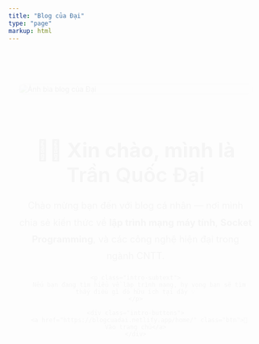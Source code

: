 ```yaml
---
title: "Blog của Đại"
type: "page"
markup: html
---
```


<style>
  .intro-section {
    display: flex;
    flex-direction: column;
    align-items: center;
    justify-content: flex-start;
    padding: 40px 20px;
    gap: 30px;
    min-height: 80vh;
  }

  .intro-image {
    width: 100%;
    max-width: 960px;
    border-radius: 12px;
    overflow: hidden;
    box-shadow: 0 4px 12px rgba(0,0,0,0.1);
    animation: fadeInUp 0.8s ease forwards;
    opacity: 0;
  }

  .intro-image img {
    width: 100%;
    height: auto;
    display: block;
  }

  .intro-content {
    max-width: 800px;
    text-align: center;
    animation: fadeInUp 1s ease forwards;
    opacity: 0;
  }

  .intro-title {
    font-size: 2.5rem;
    font-weight: 700;
    margin-bottom: 20px;
  }

  .intro-title span {
    font-weight: 600;
  }

  .intro-lead {
    font-size: 1.15rem;
    line-height: 1.8;
    margin-bottom: 20px;
  }

  .intro-subtext {
    font-size: 1rem;
    opacity: 0.85;
    margin-bottom: 30px;
  }

  .intro-buttons {
    margin-top: 20px;
  }

  .btn {
    display: inline-block;
    padding: 0.7rem 1.4rem;
    font-size: 1rem;
    font-weight: 500;
    border-radius: 6px;
    background-color: #f0f0f0;
    color: inherit;
    text-decoration: none;
    transition: transform 0.3s ease, box-shadow 0.3s ease;
  }

  .btn:hover {
    transform: translateY(-2px);
    box-shadow: 0 6px 12px rgba(0,0,0,0.1);
  }

  @keyframes fadeInUp {
    from {
      transform: translateY(30px);
      opacity: 0;
    }
    to {
      transform: translateY(0);
      opacity: 1;
    }
  }

  @media (max-width: 768px) {
    .intro-title {
      font-size: 2rem;
    }
    .intro-lead {
      font-size: 1.05rem;
    }
  }
</style>

<section class="intro-section">
  <!-- Ảnh bìa -->
  <div class="intro-image">
    <img src="/images/anhtrangtri.jpg" alt="Ảnh bìa blog của Đại" />
  </div>

  <!-- Nội dung giới thiệu -->
  <div class="intro-content">
    <h1 class="intro-title">👨‍💻 Xin chào, mình là <span>Trần Quốc Đại</span></h1>
    <p class="intro-lead">
      Chào mừng bạn đến với blog cá nhân — nơi mình chia sẻ kiến thức về
      <strong>lập trình mạng máy tính</strong>, <strong>Socket Programming</strong>,
      và các công nghệ hiện đại trong ngành CNTT.
    </p>

    <p class="intro-subtext">
      Nếu bạn đang tìm hiểu về lập trình mạng, hy vọng bạn sẽ tìm thấy điều gì đó hữu ích tại đây 💡
    </p>

    <div class="intro-buttons">
      <a href="https://blogcuadai.netlify.app/home/" class="btn">🏡 Vào trang chủ</a>
    </div>
  </div>
</section>